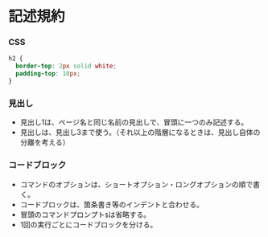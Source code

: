 ﻿# 記述規約
### CSS
```css
h2 {
  border-top: 2px solid white;
  padding-top: 10px;
}
```

### 見出し
- 見出し1は、ページ名と同じ名前の見出しで、冒頭に一つのみ記述する。
- 見出しは、見出し3まで使う。（それ以上の階層になるときは、見出し自体の分離を考える）

### コードブロック
- コマンドのオプションは、ショートオプション・ロングオプションの順で書く。
- コードブロックは、箇条書き等のインデントと合わせる。
- 冒頭のコマンドプロンプト`$`は省略する。
- 1回の実行ごとにコードブロックを分ける。

